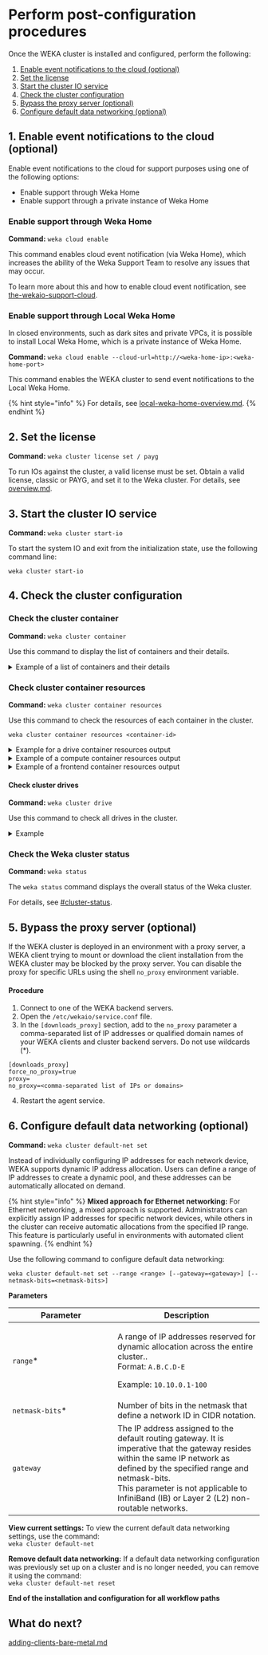 # Perform post-configuration procedures

Once the WEKA cluster is installed and configured, perform the following:

1. [Enable event notifications to the cloud (optional)](perform-post-configuration-procedures.md#1.-enable-event-notifications-to-the-cloud-optional)
2. [Set the license](perform-post-configuration-procedures.md#2.-set-the-license)
3. [Start the cluster IO service](perform-post-configuration-procedures.md#3.-start-the-cluster-io-service)
4. [Check the cluster configuration](perform-post-configuration-procedures.md#4.-check-the-cluster-configuration)
5. [Bypass the proxy server (optional)](perform-post-configuration-procedures.md#5.-bypass-the-proxy-server-optional)
6. [Configure default data networking (optional)](perform-post-configuration-procedures.md#id-6.-configure-default-data-networking-optional)

## 1. Enable event notifications to the cloud (optional)

Enable event notifications to the cloud for support purposes using one of the following options:

* Enable support through Weka Home
* Enable support through a private instance of Weka Home

### **Enable support through Weka Home**

**Command:** `weka cloud enable`

This command enables cloud event notification (via Weka Home), which increases the ability of the Weka Support Team to resolve any issues that may occur.

To learn more about this and how to enable cloud event notification, see [the-wekaio-support-cloud](../../monitor-the-weka-cluster/the-wekaio-support-cloud/ "mention").

### **Enable support through** Local Weka Home

In closed environments, such as dark sites and private VPCs, it is possible to install Local Weka Home, which is a private instance of Weka Home.

**Command:** `weka cloud enable --cloud-url=http://<weka-home-ip>:<weka-home-port>`

This command enables the WEKA cluster to send event notifications to the Local Weka Home.

{% hint style="info" %}
For details, see [local-weka-home-overview.md](../../monitor-the-weka-cluster/the-wekaio-support-cloud/local-weka-home-overview.md "mention").
{% endhint %}

## 2. Set the license

**Command:** `weka cluster license set / payg`

To run IOs against the cluster, a valid license must be set. Obtain a valid license, classic or PAYG, and set it to the Weka cluster. For details, see [overview.md](../../licensing/overview.md "mention").&#x20;

## 3. Start the cluster IO service

**Command:** `weka cluster start-io`

To start the system IO and exit from the initialization state, use the following command line:

`weka cluster start-io`

## 4. Check the cluster configuration

### Check the cluster container

**Command:** `weka cluster container`

Use this command to display the list of containers and their details.

<details>

<summary>Example of a list of containers and their details</summary>

```
$ weka cluster container
HOST ID  HOSTNAME  CONTAINER  IPS             STATUS  RELEASE                                      FAILURE DOMAIN  CORES  MEMORY    LAST FAILURE  UPTIME
0        av299-0   drives0    10.108.79.121   UP      4.2.0.8076-9e87a37af8169f32fb3c81c73d6844a1  DOM-000         7      10.45 GB                1:08:30h
1        av299-1   drives0    10.108.115.194  UP      4.2.0.8076-9e87a37af8169f32fb3c81c73d6844a1  DOM-001         7      10.45 GB                1:08:30h
2        av299-2   drives0    10.108.2.136    UP      4.2.0.8076-9e87a37af8169f32fb3c81c73d6844a1  DOM-002         7      10.45 GB                1:08:29h
3        av299-3   drives0    10.108.165.185  UP      4.2.0.8076-9e87a37af8169f32fb3c81c73d6844a1  DOM-003         7      10.45 GB                1:08:30h
4        av299-4   drives0    10.108.116.49   UP      4.2.0.8076-9e87a37af8169f32fb3c81c73d6844a1  DOM-004         7      10.45 GB                1:08:29h
5        av299-5   drives0    10.108.7.63     UP      4.2.0.8076-9e87a37af8169f32fb3c81c73d6844a1  DOM-005         7      10.45 GB                1:08:30h
6        av299-6   drives0    10.108.80.75    UP      4.2.0.8076-9e87a37af8169f32fb3c81c73d6844a1  DOM-006         7      10.45 GB                1:08:29h
7        av299-7   drives0    10.108.173.56   UP      4.2.0.8076-9e87a37af8169f32fb3c81c73d6844a1  DOM-007         7      10.45 GB                1:08:30h
8        av299-8   drives0    10.108.253.194  UP      4.2.0.8076-9e87a37af8169f32fb3c81c73d6844a1  DOM-008         7      10.45 GB                1:08:29h
9        av299-9   drives0    10.108.220.115  UP      4.2.0.8076-9e87a37af8169f32fb3c81c73d6844a1  DOM-009         7      10.45 GB                1:08:29h
10       av299-0   compute0   10.108.79.121   UP      4.2.0.8076-9e87a37af8169f32fb3c81c73d6844a1  DOM-000         6      20.22 GB                1:08:08h
11       av299-1   compute0   10.108.115.194  UP      4.2.0.8076-9e87a37af8169f32fb3c81c73d6844a1  DOM-001         6      20.22 GB                1:08:08h
12       av299-2   compute0   10.108.2.136    UP      4.2.0.8076-9e87a37af8169f32fb3c81c73d6844a1  DOM-002         6      20.22 GB                1:08:09h
13       av299-3   compute0   10.108.165.185  UP      4.2.0.8076-9e87a37af8169f32fb3c81c73d6844a1  DOM-003         6      20.22 GB                1:08:09h
14       av299-4   compute0   10.108.116.49   UP      4.2.0.8076-9e87a37af8169f32fb3c81c73d6844a1  DOM-004         6      20.22 GB                1:08:09h
15       av299-5   compute0   10.108.7.63     UP      4.2.0.8076-9e87a37af8169f32fb3c81c73d6844a1  DOM-005         6      20.22 GB                1:08:08h
16       av299-6   compute0   10.108.80.75    UP      4.2.0.8076-9e87a37af8169f32fb3c81c73d6844a1  DOM-006         6      20.22 GB                1:08:09h
17       av299-7   compute0   10.108.173.56   UP      4.2.0.8076-9e87a37af8169f32fb3c81c73d6844a1  DOM-007         6      20.22 GB                1:08:08h
18       av299-8   compute0   10.108.253.194  UP      4.2.0.8076-9e87a37af8169f32fb3c81c73d6844a1  DOM-008         6      20.22 GB                1:08:09h
19       av299-9   compute0   10.108.220.115  UP      4.2.0.8076-9e87a37af8169f32fb3c81c73d6844a1  DOM-009         6      20.22 GB                1:08:08h
20       av299-0   frontend0  10.108.79.121   UP      4.2.0.8076-9e87a37af8169f32fb3c81c73d6844a1  DOM-000         1      1.47 GB                 1:06:57h
21       av299-1   frontend0  10.108.115.194  UP      4.2.0.8076-9e87a37af8169f32fb3c81c73d6844a1  DOM-001         1      1.47 GB                 1:06:57h
22       av299-2   frontend0  10.108.2.136    UP      4.2.0.8076-9e87a37af8169f32fb3c81c73d6844a1  DOM-002         1      1.47 GB                 1:06:57h
23       av299-3   frontend0  10.108.165.185  UP      4.2.0.8076-9e87a37af8169f32fb3c81c73d6844a1  DOM-003         1      1.47 GB                 1:06:56h
24       av299-4   frontend0  10.108.116.49   UP      4.2.0.8076-9e87a37af8169f32fb3c81c73d6844a1  DOM-004         1      1.47 GB                 1:06:57h
25       av299-5   frontend0  10.108.7.63     UP      4.2.0.8076-9e87a37af8169f32fb3c81c73d6844a1  DOM-005         1      1.47 GB                 1:06:56h
26       av299-6   frontend0  10.108.80.75    UP      4.2.0.8076-9e87a37af8169f32fb3c81c73d6844a1  DOM-006         1      1.47 GB                 1:06:57h
27       av299-7   frontend0  10.108.173.56   UP      4.2.0.8076-9e87a37af8169f32fb3c81c73d6844a1  DOM-007         1      1.47 GB                 1:06:56h
28       av299-8   frontend0  10.108.253.194  UP      4.2.0.8076-9e87a37af8169f32fb3c81c73d6844a1  DOM-008         1      1.47 GB                 1:06:57h
29       av299-9   frontend0  10.108.220.115  UP      4.2.0.8076-9e87a37af8169f32fb3c81c73d6844a1  DOM-009         1      1.47 GB                 1:06:56h
```

</details>

### Check cluster container resources

**Command:** `weka cluster container resources`

Use this command to check the resources of each container in the cluster.

`weka cluster container resources <container-id>`

<details>

<summary>Example for a drive container resources output</summary>

```
$ weka cluster container resources 0
ROLES       NODE ID  CORE ID
MANAGEMENT  0        <auto>
DRIVES      1        12
DRIVES      2        14
DRIVES      3        2
DRIVES      4        20
DRIVES      5        6
DRIVES      6        8
DRIVES      7        22

NET DEVICE    IDENTIFIER    DEFAULT GATEWAY  IPS             NETMASK  NETWORK LABEL
0000:00:0a.0  0000:00:0a.0  10.108.0.1       10.108.34.80    16
0000:00:0b.0  0000:00:0b.0  10.108.0.1       10.108.190.166  16
0000:00:0c.0  0000:00:0c.0  10.108.0.1       10.108.125.213  16
0000:00:0f.0  0000:00:0f.0  10.108.0.1       10.108.61.111   16
0000:00:10.0  0000:00:10.0  10.108.0.1       10.108.26.149   16
0000:00:11.0  0000:00:11.0  10.108.0.1       10.108.30.216   16
0000:00:12.0  0000:00:12.0  10.108.0.1       10.108.217.129  16

Allow Protocols         false
Bandwidth               <auto>
Base Port               14000
Dedicate Memory         true
Disable NUMA Balancing  true
Failure Domain          DOM-000
Hardware Watchdog       false
Management IPs          10.108.79.121
Mask Interrupts         true
Memory                  <dedicated>
Mode                    BACKEND
Set CPU Governors       PERFORMANCE
```

</details>

<details>

<summary>Example of a compute container resources output</summary>

```
$ weka cluster container resources 10
ROLES       NODE ID  CORE ID
MANAGEMENT  0        <auto>
COMPUTE     1        16
COMPUTE     2        4
COMPUTE     3        18
COMPUTE     4        26
COMPUTE     5        28
COMPUTE     6        10

NET DEVICE    IDENTIFIER    DEFAULT GATEWAY  IPS             NETMASK  NETWORK LABEL
0000:00:04.0  0000:00:04.0  10.108.0.1       10.108.145.137  16
0000:00:05.0  0000:00:05.0  10.108.0.1       10.108.212.87   16
0000:00:06.0  0000:00:06.0  10.108.0.1       10.108.199.231  16
0000:00:07.0  0000:00:07.0  10.108.0.1       10.108.86.172   16
0000:00:08.0  0000:00:08.0  10.108.0.1       10.108.190.88   16
0000:00:09.0  0000:00:09.0  10.108.0.1       10.108.77.31    16

Allow Protocols         false
Bandwidth               <auto>
Base Port               14300
Dedicate Memory         true
Disable NUMA Balancing  true
Failure Domain          DOM-000
Hardware Watchdog       false
Management IPs          10.108.79.121
Mask Interrupts         true
Memory                  20224982280
Mode                    BACKEND
Set CPU Governors       PERFORMANCE
```

</details>

<details>

<summary>Example of a frontend container resources output</summary>

```
$ weka cluster container resources 20
ROLES       NODE ID  CORE ID
MANAGEMENT  0        <auto>
FRONTEND    1        24

NET DEVICE    IDENTIFIER    DEFAULT GATEWAY  IPS             NETMASK  NETWORK LABEL
0000:00:13.0  0000:00:13.0  10.108.0.1       10.108.217.249  16

Allow Protocols         true
Bandwidth               <auto>
Base Port               14200
Dedicate Memory         true
Disable NUMA Balancing  true
Failure Domain          DOM-000
Hardware Watchdog       false
Management IPs          10.108.79.121
Mask Interrupts         true
Memory                  <dedicated>
Mode                    BACKEND
Set CPU Governors       PERFORMANCE
```

</details>

#### Check cluster drives

**Command:** `weka cluster drive`

Use this command to check all drives in the cluster.

<details>

<summary>Example</summary>

```
$ weka cluster drive
DISK ID  UUID                                  HOSTNAME  NODE ID  SIZE        STATUS  LIFETIME % USED  ATTACHMENT  DRIVE STATUS
0        d3d000d4-a76b-405d-a226-c40dcd8d622c  av299-4   87       399.99 GiB  ACTIVE  0                OK          OK
1        c68cf47a-f91d-499f-83c8-69aa06ed37d4  av299-7   143      399.99 GiB  ACTIVE  0                OK          OK
2        c97f83b5-b9e3-4ccd-bfb8-d78537fa8a6f  av299-1   23       399.99 GiB  ACTIVE  0                OK          OK
3        908dadc5-740c-4e08-9cc2-290b4b311f81  av299-0   7        399.99 GiB  ACTIVE  0                OK          OK
.
.
.
68       1c4c4d54-6553-44b2-bc61-0f0e946919fb  av299-4   84       399.99 GiB  ACTIVE  0                OK          OK
69       969d3521-9057-4db9-8304-157f50719683  av299-3   62       399.99 GiB  ACTIVE  0                OK          OK
```

</details>

### Check the Weka cluster status

**Command:** `weka status`

The `weka status` command displays the overall status of the Weka cluster.

For details, see [#cluster-status](../../getting-started-with-weka/manage-the-system-using-weka-cli.md#cluster-status "mention").

## 5. Bypass the proxy server (optional)

If the WEKA cluster is deployed in an environment with a proxy server, a WEKA client trying to mount or download the client installation from the WEKA cluster may be blocked by the proxy server. You can disable the proxy for specific URLs using the shell `no_proxy` environment variable.

#### Procedure

1. Connect to one of the WEKA backend servers.
2. Open the `/etc/wekaio/service.conf` file.
3. In the `[downloads_proxy]` section, add to the `no_proxy` parameter a comma-separated list of IP addresses or qualified domain names of your WEKA clients and cluster backend servers. Do not use wildcards (\*).

```
[downloads_proxy]
force_no_proxy=true
proxy=
no_proxy=<comma-separated list of IPs or domains>
```

4. Restart the agent service.

## 6. Configure default data networking (optional)

**Command:** `weka cluster default-net set`

Instead of individually configuring IP addresses for each network device, WEKA supports dynamic IP address allocation. Users can define a range of IP addresses to create a dynamic pool, and these addresses can be automatically allocated on demand.

{% hint style="info" %}
**Mixed approach for Ethernet networking:** For Ethernet networking, a mixed approach is supported. Administrators can explicitly assign IP addresses for specific network devices, while others in the cluster can receive automatic allocations from the specified IP range. This feature is particularly useful in environments with automated client spawning.
{% endhint %}

Use the following command to configure default data networking:

`weka cluster default-net set --range <range> [--gateway=<gateway>] [--netmask-bits=<netmask-bits>]`

**Parameters**

<table><thead><tr><th width="195">Parameter</th><th>Description</th></tr></thead><tbody><tr><td><code>range</code>*</td><td><p>A range of IP addresses reserved for dynamic allocation across the entire cluster..<br>Format: <code>A.B.C.D-E</code> </p><p>Example: <code>10.10.0.1-100</code></p></td></tr><tr><td><code>netmask-bits</code>*</td><td>Number of bits in the netmask that define a network ID in CIDR notation.</td></tr><tr><td><code>gateway</code></td><td>The IP address assigned to the default routing gateway. It is imperative that the gateway resides within the same IP network as defined by the specified range and netmask-bits.<br>This parameter is not applicable to InfiniBand (IB) or Layer 2 (L2) non-routable networks.</td></tr></tbody></table>

**View current settings:** To view the current default data networking settings, use the command: \
`weka cluster default-net`

**Remove default data networking:** If a default data networking configuration was previously set up on a cluster and is no longer needed, you can remove it using the command:\
`weka cluster default-net reset`

**End of the installation and configuration for all workflow paths**

## **What do next?**

[adding-clients-bare-metal.md](adding-clients-bare-metal.md "mention")
